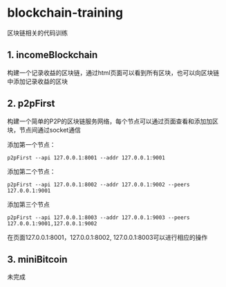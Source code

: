 # blockchain-training
区块链相关的代码训练

## 1. incomeBlockchain
构建一个记录收益的区块链，通过html页面可以看到所有区块，也可以向区块链中添加记录收益的区块

## 2. p2pFirst

构建一个简单的P2P的区块链服务网络，每个节点可以通过页面查看和添加加区块，节点间通过socket通信

添加第一个节点：

```
p2pFirst --api 127.0.0.1:8001 --addr 127.0.0.1:9001
```

添加第二个节点：

```
p2pFirst --api 127.0.0.1:8002 --addr 127.0.0.1:9002 --peers 127.0.0.1:9001

```
添加第三个节点

```
p2pFirst --api 127.0.0.1:8003 --addr 127.0.0.1:9003 --peers 127.0.0.1:9001,127.0.0.1:9002
```
在页面127.0.0.1:8001，127.0.0.1:8002, 127.0.0.1:8003可以进行相应的操作

## 3. miniBitcoin
未完成